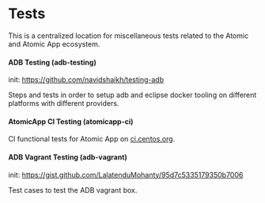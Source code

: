 # Tests
This is a centralized location for miscellaneous tests related to the Atomic and Atomic App ecosystem.

#### ADB Testing  (adb-testing)
init: https://github.com/navidshaikh/testing-adb

Steps and tests in order to setup adb and eclipse docker tooling on different platforms with different providers.

#### AtomicApp CI Testing (atomicapp-ci)

CI functional tests for Atomic App on [ci.centos.org](https://ci.centos.org/view/AtomicApp/).

#### ADB Vagrant Testing (adb-vagrant)
init: https://gist.github.com/LalatenduMohanty/95d7c5335179350b7006

Test cases to test the ADB vagrant box.
